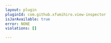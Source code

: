 ```yaml
---
layout: plugin
pluginId: com.github.xfumihiro.view-inspector
isJarAvailable: true
error: NONE
violations: []

---
```

